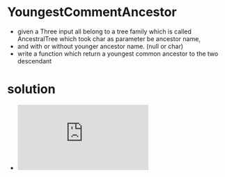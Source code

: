 # YoungestCommentAncestor
- given a Three input all belong to a tree family which is called AncestralTree which took char as parameter be ancestor name, 
- and with or without younger ancestor name. (null or char)
- write a function which return a youngest common ancestor to the two  descendant
# solution
- ![alt text](https://github.com/hieunugent/YoungestCommentAncestor/blob/master/Untitled%20Diagram.pdf)

